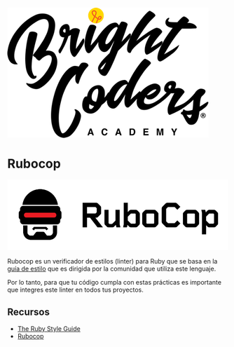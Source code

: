 ![BC logo](../../img/logo-bc.png)

# Rubocop
![rubocop](img/rubo-logo.png)

Rubocop es un verificador de estilos (linter) para Ruby que se basa en la [guía de estilo](https://rubystyle.guide/) que es dirigida por la comunidad que utiliza este lenguaje.

Por lo tanto,  para que tu código cumpla con estas prácticas es importante que integres este linter en todos tus proyectos.

## Recursos

- [The Ruby Style Guide](https://rubystyle.guide/)
- [Rubocop](https://rubocop.org/)
